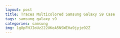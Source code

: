 ```yaml
---
layout: post
title: Traces Multicolored Samsung Galaxy S9 Case
tags: samsung galaxy s9
categories: samsung
img: 1g8pFHJIoUz222UKeA5NSWEHa9jyje92Z
---
```

